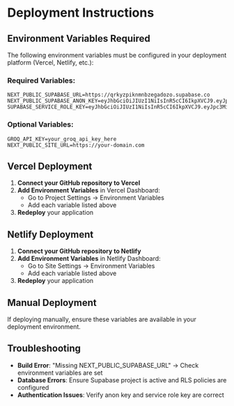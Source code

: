 # Deployment Instructions

## Environment Variables Required

The following environment variables must be configured in your deployment platform (Vercel, Netlify, etc.):

### Required Variables:
```
NEXT_PUBLIC_SUPABASE_URL=https://qrkyzpiknmnbzegadozo.supabase.co
NEXT_PUBLIC_SUPABASE_ANON_KEY=eyJhbGciOiJIUzI1NiIsInR5cCI6IkpXVCJ9.eyJpc3MiOiJzdXBhYmFzZSIsInJlZiI6InFya3l6cGlrbm1uYnplZ2Fkb3pvIiwicm9sZSI6ImFub24iLCJpYXQiOjE3NDcwMDE2NjgsImV4cCI6MjA2MjU3NzY2OH0.k0AtoyorKQIvr3S0Sh8OQxLu1rJsxgdJMFn_Xngt6Jw
SUPABASE_SERVICE_ROLE_KEY=eyJhbGciOiJIUzI1NiIsInR5cCI6IkpXVCJ9.eyJpc3MiOiJzdXBhYmFzZSIsInJlZiI6InFya3l6cGlrbm1uYnplZ2Fkb3pvIiwicm9sZSI6InNlcnZpY2Vfcm9sZSIsImlhdCI6MTc0NzAwMTY2OCwiZXhwIjoyMDYyNTc3NjY4fQ.J5DS4XBA9OQk9VWti2GsmnP0hJ_BsLWLDN
```

### Optional Variables:
```
GROQ_API_KEY=your_groq_api_key_here
NEXT_PUBLIC_SITE_URL=https://your-domain.com
```

## Vercel Deployment

1. **Connect your GitHub repository to Vercel**
2. **Add Environment Variables** in Vercel Dashboard:
   - Go to Project Settings → Environment Variables
   - Add each variable listed above
3. **Redeploy** your application

## Netlify Deployment

1. **Connect your GitHub repository to Netlify**
2. **Add Environment Variables** in Netlify Dashboard:
   - Go to Site Settings → Environment Variables
   - Add each variable listed above
3. **Redeploy** your application

## Manual Deployment

If deploying manually, ensure these variables are available in your deployment environment.

## Troubleshooting

- **Build Error**: "Missing NEXT_PUBLIC_SUPABASE_URL" → Check environment variables are set
- **Database Errors**: Ensure Supabase project is active and RLS policies are configured
- **Authentication Issues**: Verify anon key and service role key are correct
